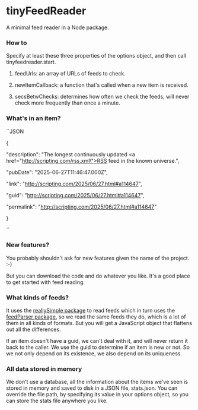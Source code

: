 # tinyFeedReader

A minimal feed reader in a Node package.

### How to

Specify at least these three properties of the options object, and then call tinyfeedreader.start.

1. feedUrls: an array of URLs of feeds to check.

2. newItemCallback: a function that's called when a new item is received. 

3. secsBetwChecks: determines how often we check the feeds, will never check more frequently than once a minute. 

### What's in an item?

``JSON

{

"description": "The longest continuously updated <a href=\"http://scripting.com/rss.xml\">RSS feed</a> in the known universe.",

"pubDate": "2025-06-27T11:46:47.000Z",

"link": "http://scripting.com/2025/06/27.html#a114647",

"guid": "http://scripting.com/2025/06/27.html#a114647",

"permalink": "http://scripting.com/2025/06/27.html#a114647"

}

``

### New features?

You probably shouldn't ask for new features given the name of the project. :-)

But you can download the code and do whatever you like. It's a good place to get started with feed reading.

### What kinds of feeds?

It uses the <a href="https://github.com/scripting/reallysimple">reallySimple package</a> to read feeds which in turn uses the <a href="https://github.com/danmactough/node-feedparser">feedParser package</a>, so we read the same feeds they do, which is a lot of them in all kinds of formats. But you will get a JavaScript object that flattens out all the differences. 

If an item doesn't have a guid, we can't deal with it, and will never return it back to the caller. We use the guid to determine if an item is new or not. So we not only depend on its existence, we also depend on its uniqueness. 

### All data stored in memory

We don't use a database, all the information about the items we've seen is stored in memory and saved to disk in a JSON file, stats.json. You can override the file path, by specifying its value in your options object, so you can store the stats file anywhere you like. 

